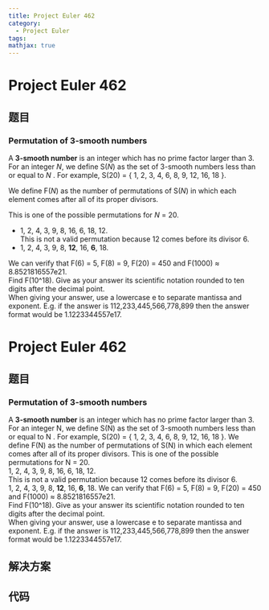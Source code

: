 ```yaml
---
title: Project Euler 462
category:
  - Project Euler
tags:
mathjax: true
---
```

<escape><!-- more --></escape>
    
# Project Euler 462
## 题目
### Permutation of 3-smooth numbers



A <b>3-smooth number</b> is an integer which has no prime factor larger than 3. For an integer <var>N</var>, we define S(<var>N</var>) as the set of 3-smooth numbers less than or equal to <var>N</var> . For example, S(20) = { 1, 2, 3, 4, 6, 8, 9, 12, 16, 18 }.


We define F(<var>N</var>) as the number of permutations of S(<var>N</var>) in which each element comes after all of its proper divisors.


This is one of the possible permutations for <var>N</var> = 20.<br />
- 1, 2, 4, 3, 9, 8, 16, 6, 18, 12.<br />
This is not a valid permutation because 12 comes before its divisor 6.<br />
- 1, 2, 4, 3, 9, 8, <b>12</b>, 16, <b>6</b>, 18.


We can verify that F(6) = 5, F(8) = 9, F(20) = 450 and F(1000) ≈ 8.8521816557e21.<br />
Find F(10^18). Give as your answer its scientific notation rounded to ten digits after the decimal point.<br />
When giving your answer, use a lowercase e to separate mantissa and exponent. E.g. if the answer is 112,233,445,566,778,899 then the answer format would be 1.1223344557e17.



# Project Euler 462
## 题目
### Permutation of 3-smooth numbers

A **3-smooth number** is an integer which has no prime factor larger than 3. For an integer N, we define S(N) as the set of 3-smooth numbers less than or equal to N . For example, S(20) = { 1, 2, 3, 4, 6, 8, 9, 12, 16, 18 }.
We define F(N) as the number of permutations of S(N) in which each element comes after all of its proper divisors.
This is one of the possible permutations for N = 20.<br>1, 2, 4, 3, 9, 8, 16, 6, 18, 12.<br>This is not a valid permutation because 12 comes before its divisor 6.<br>1, 2, 4, 3, 9, 8, **12**, 16, **6**, 18.
We can verify that F(6) = 5, F(8) = 9, F(20) = 450 and F(1000) ≈ 8.8521816557e21.<br>Find F(10^18). Give as your answer its scientific notation rounded to ten digits after the decimal point.<br>When giving your answer, use a lowercase e to separate mantissa and exponent. E.g. if the answer is 112,233,445,566,778,899 then the answer format would be 1.1223344557e17.


## 解决方案


## 代码


